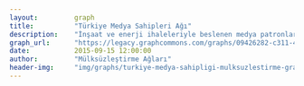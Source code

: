 ```yaml
---
layout:         graph
title:          "Türkiye Medya Sahipleri Ağı"
description:    "İnşaat ve enerji ihaleleriyle beslenen medya patronları"
graph_url:      "https://legacy.graphcommons.com/graphs/09426282-c311-4b39-be2c-1bd4f93b5771"
date:           2015-09-15 12:00:00
author:         "Mülksüzleştirme Ağları"
header-img:     "img/graphs/turkiye-medya-sahipligi-mulksuzlestirme-graphcommons.png"
---
```

